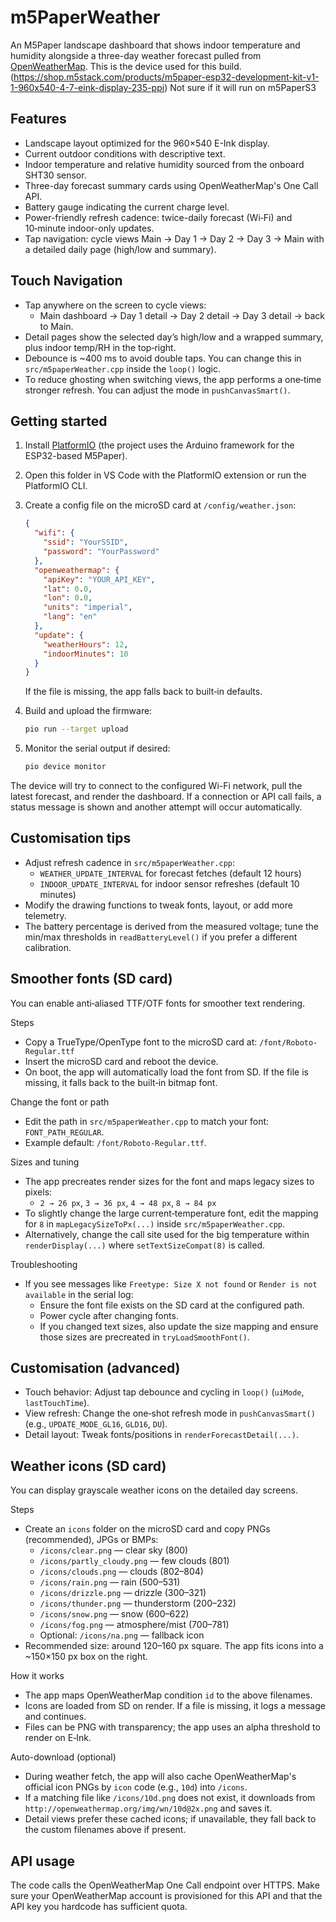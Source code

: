 # m5PaperWeather

An M5Paper landscape dashboard that shows indoor temperature and humidity alongside a three-day weather forecast pulled from [OpenWeatherMap](https://openweathermap.org/). This is the device used for this build. (https://shop.m5stack.com/products/m5paper-esp32-development-kit-v1-1-960x540-4-7-eink-display-235-ppi) Not sure if it will run on m5PaperS3

## Features

- Landscape layout optimized for the 960×540 E-Ink display.
- Current outdoor conditions with descriptive text.
- Indoor temperature and relative humidity sourced from the onboard SHT30 sensor.
- Three-day forecast summary cards using OpenWeatherMap's One Call API.
- Battery gauge indicating the current charge level.
- Power-friendly refresh cadence: twice-daily forecast (Wi‑Fi) and 10‑minute indoor-only updates.
- Tap navigation: cycle views Main → Day 1 → Day 2 → Day 3 → Main with a detailed daily page (high/low and summary).

## Touch Navigation

- Tap anywhere on the screen to cycle views:
  - Main dashboard → Day 1 detail → Day 2 detail → Day 3 detail → back to Main.
- Detail pages show the selected day’s high/low and a wrapped summary, plus indoor temp/RH in the top‑right.
- Debounce is ~400 ms to avoid double taps. You can change this in `src/m5paperWeather.cpp` inside the `loop()` logic.
- To reduce ghosting when switching views, the app performs a one‑time stronger refresh. You can adjust the mode in `pushCanvasSmart()`.


## Getting started

1. Install [PlatformIO](https://platformio.org/) (the project uses the Arduino framework for the ESP32-based M5Paper).
2. Open this folder in VS Code with the PlatformIO extension or run the PlatformIO CLI.
3. Create a config file on the microSD card at `/config/weather.json`:

   ```json
   {
     "wifi": {
       "ssid": "YourSSID",
       "password": "YourPassword"
     },
     "openweathermap": {
       "apiKey": "YOUR_API_KEY",
       "lat": 0.0,
       "lon": 0.0,
       "units": "imperial",
       "lang": "en"
     },
     "update": {
       "weatherHours": 12,
       "indoorMinutes": 10
     }
   }
   ```

   If the file is missing, the app falls back to built‑in defaults.
4. Build and upload the firmware:

   ```bash
   pio run --target upload
   ```

5. Monitor the serial output if desired:

   ```bash
   pio device monitor
   ```

The device will try to connect to the configured Wi-Fi network, pull the latest forecast, and render the dashboard. If a connection or API call fails, a status message is shown and another attempt will occur automatically.

## Customisation tips

- Adjust refresh cadence in `src/m5paperWeather.cpp`:
  - `WEATHER_UPDATE_INTERVAL` for forecast fetches (default 12 hours)
  - `INDOOR_UPDATE_INTERVAL` for indoor sensor refreshes (default 10 minutes)
- Modify the drawing functions to tweak fonts, layout, or add more telemetry.
- The battery percentage is derived from the measured voltage; tune the min/max thresholds in `readBatteryLevel()` if you prefer a different calibration.

## Smoother fonts (SD card)

You can enable anti‑aliased TTF/OTF fonts for smoother text rendering.

Steps
- Copy a TrueType/OpenType font to the microSD card at: `/font/Roboto-Regular.ttf`
- Insert the microSD card and reboot the device.
- On boot, the app will automatically load the font from SD. If the file is missing, it falls back to the built‑in bitmap font.

Change the font or path
- Edit the path in `src/m5paperWeather.cpp` to match your font: `FONT_PATH_REGULAR`.
- Example default: `/font/Roboto-Regular.ttf`.

Sizes and tuning
- The app precreates render sizes for the font and maps legacy sizes to pixels:
  - `2 → 26 px`, `3 → 36 px`, `4 → 48 px`, `8 → 84 px`
- To slightly change the large current‑temperature font, edit the mapping for `8` in `mapLegacySizeToPx(...)` inside `src/m5paperWeather.cpp`.
- Alternatively, change the call site used for the big temperature within `renderDisplay(...)` where `setTextSizeCompat(8)` is called.

Troubleshooting
- If you see messages like `Freetype: Size X not found` or `Render is not available` in the serial log:
  - Ensure the font file exists on the SD card at the configured path.
  - Power cycle after changing fonts.
  - If you changed text sizes, also update the size mapping and ensure those sizes are precreated in `tryLoadSmoothFont()`.

## Customisation (advanced)

- Touch behavior: Adjust tap debounce and cycling in `loop()` (`uiMode`, `lastTouchTime`).
- View refresh: Change the one‑shot refresh mode in `pushCanvasSmart()` (e.g., `UPDATE_MODE_GL16`, `GLD16`, `DU`).
- Detail layout: Tweak fonts/positions in `renderForecastDetail(...)`.

## Weather icons (SD card)

You can display grayscale weather icons on the detailed day screens.

Steps
- Create an `icons` folder on the microSD card and copy PNGs (recommended), JPGs or BMPs:
  - `/icons/clear.png` — clear sky (800)
  - `/icons/partly_cloudy.png` — few clouds (801)
  - `/icons/clouds.png` — clouds (802–804)
  - `/icons/rain.png` — rain (500–531)
  - `/icons/drizzle.png` — drizzle (300–321)
  - `/icons/thunder.png` — thunderstorm (200–232)
  - `/icons/snow.png` — snow (600–622)
  - `/icons/fog.png` — atmosphere/mist (700–781)
  - Optional: `/icons/na.png` — fallback icon
- Recommended size: around 120–160 px square. The app fits icons into a ~150×150 px box on the right.

How it works
- The app maps OpenWeatherMap condition `id` to the above filenames.
- Icons are loaded from SD on render. If a file is missing, it logs a message and continues.
- Files can be PNG with transparency; the app uses an alpha threshold to render on E‑Ink.

Auto-download (optional)
- During weather fetch, the app will also cache OpenWeatherMap's official icon PNGs by `icon` code (e.g., `10d`) into `/icons`.
- If a matching file like `/icons/10d.png` does not exist, it downloads from `http://openweathermap.org/img/wn/10d@2x.png` and saves it.
- Detail views prefer these cached icons; if unavailable, they fall back to the custom filenames above if present.



## API usage

The code calls the OpenWeatherMap One Call endpoint over HTTPS. Make sure your OpenWeatherMap account is provisioned for this API and that the API key you hardcode has sufficient quota.
